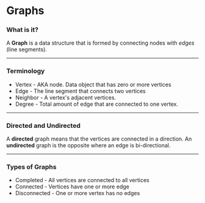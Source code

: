 # Graphs

### What is it?

A **Graph** is a data structure that is formed by connecting nodes with *edges* (line segments).

--- 

### Terminology

- Vertex - AKA node. Data object that has zero or more vertices
- Edge - The line segment that connects two vertices 
- Neighbor - A vertex's adjacent vertices.
- Degree - Total amount of edge that are connected to one vertex.

---

### Directed and Undirected

A **directed** graph means that the vertices are connected in a direction. An **undirected** graph is the opposite where an edge is bi-directional.

---

### Types of Graphs 

- Completed - All vertices are connected to all vertices
- Connected - Vertices have one or more edge
- Disconnected - One or more vertex has no edges


